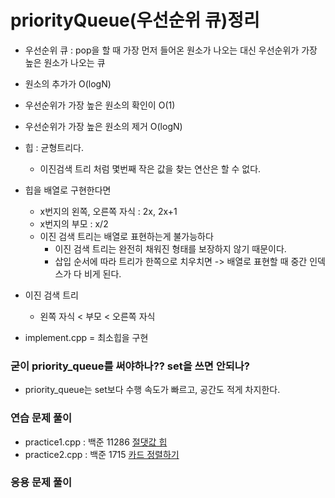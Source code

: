 # priorityQueue(우선순위 큐)정리

- 우선순위 큐 : pop을 할 때 가장 먼저 들어온 원소가 나오는 대신 우선순위가 가장 높은 원소가 나오는 큐
- 원소의 추가가 O(logN)
- 우선순위가 가장 높은 원소의 확인이 O(1)
- 우선순위가 가장 높은 원소의 제거 O(logN)

- 힙 : 균형트리다.
  - 이진검색 트리 처럼 몇번째 작은 값을 찾는 연산은 할 수 없다.

- 힙을 배열로 구현한다면
  - x번지의 왼쪽, 오른쪽 자식 : 2x, 2x+1
  - x번지의 부모 : x/2
  - 이진 검색 트리는 배열로 표현하는게 불가능하다
    - 이진 검색 트리는 완전히 채워진 형태를 보장하지 않기 때문이다. 
    - 삽입 순서에 따라 트리가 한쪽으로 치우치면 -> 배열로 표현할 때 중간 인덱스가 다 비게 된다.
- 이진 검색 트리
  - 왼쪽 자식 < 부모 < 오른쪽 자식

- implement.cpp = 최소힙을 구현
### 굳이 priority_queue를 써야하나?? set을 쓰면 안되나?
- priority_queue는 set보다 수행 속도가 빠르고, 공간도 적게 차지한다.

### 연습 문제 풀이 
- practice1.cpp : 백준 11286 <a href = "https://www.acmicpc.net/problem/11286">절댓값 힙</a>
- practice2.cpp : 백준 1715 <a href = "https://www.acmicpc.net/problem/1715">카드 정렬하기</a>

### 응용 문제 풀이

